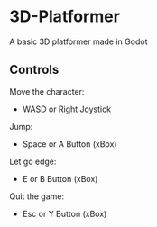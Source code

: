 # 3D-Platformer
A basic 3D platformer made in Godot

## Controls
Move the character:
* WASD or Right Joystick

Jump:
* Space or A Button (xBox)

Let go edge:
* E or B Button (xBox)

Quit the game:
* Esc or Y Button (xBox)
